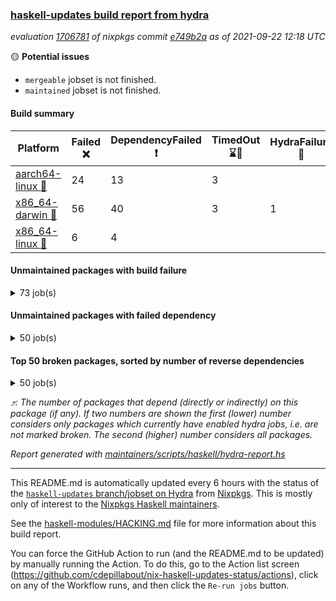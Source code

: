 ### [haskell-updates build report from hydra](https://hydra.nixos.org/jobset/nixpkgs/haskell-updates)
*evaluation [1706781](https://hydra.nixos.org/eval/1706781) of nixpkgs commit [e749b2a](https://github.com/NixOS/nixpkgs/commits/e749b2a8d479da91e5a66090453b139ea7c207e4) as of 2021-09-22 12:18 UTC*

:yellow_circle: **Potential issues**
  * `mergeable` jobset is not finished.
  * `maintained` jobset is not finished.

#### Build summary

 | Platform | Failed :x: | DependencyFailed :heavy_exclamation_mark: | TimedOut :hourglass::no_entry_sign: | HydraFailure :construction: | Unfinished :hourglass_flowing_sand: | Success :heavy_check_mark: | 
 | --- | --- | --- | --- | --- | --- | --- | 
 | [aarch64-linux :iphone:](https://hydra.nixos.org/eval/1706781?filter=.aarch64-linux) | 24 | 13 | 3 |  |  | 6725 | 
 | [x86_64-darwin :apple:](https://hydra.nixos.org/eval/1706781?filter=.x86_64-darwin) | 56 | 40 | 3 | 1 | 10 | 6610 | 
 | [x86_64-linux :penguin:](https://hydra.nixos.org/eval/1706781?filter=.x86_64-linux) | 6 | 4 |  |  | 2 | 6798 | 
#### Unmaintained packages with build failure
<details><summary>73 job(s) </summary>

- [ ] [[:iphone::heavy_check_mark:]](https://hydra.nixos.org/build/153195903) [[:apple::x:]](https://hydra.nixos.org/build/153198808) [[:penguin::heavy_check_mark:]](https://hydra.nixos.org/build/153196160) [haskellPackages.sdp](https://hydra.nixos.org/eval/1706781?filter=haskellPackages.sdp)  :arrow_heading_up: 9 | 9
- [ ] [[:iphone::heavy_check_mark:]](https://hydra.nixos.org/build/153196323) [[:apple::x:]](https://hydra.nixos.org/build/153196079) [[:penguin::heavy_check_mark:]](https://hydra.nixos.org/build/153213442) [haskellPackages.junit-xml](https://hydra.nixos.org/eval/1706781?filter=haskellPackages.junit-xml)  :arrow_heading_up: 7 | 9
- [ ] [[:iphone::heavy_check_mark:]](https://hydra.nixos.org/build/153199217) [[:apple::x:]](https://hydra.nixos.org/build/153196032) [[:penguin::heavy_check_mark:]](https://hydra.nixos.org/build/153196775) [haskellPackages.thyme](https://hydra.nixos.org/eval/1706781?filter=haskellPackages.thyme)  :arrow_heading_up: 6 | 15
- [ ] [[:iphone::heavy_check_mark:]](https://hydra.nixos.org/build/153210058) [[:apple::x:]](https://hydra.nixos.org/build/153209588) [[:penguin::heavy_check_mark:]](https://hydra.nixos.org/build/153212463) [haskellPackages.di-core](https://hydra.nixos.org/eval/1706781?filter=haskellPackages.di-core)  :arrow_heading_up: 5 | 11
- [ ] [[:iphone::x:]](https://hydra.nixos.org/build/153199003) [[:apple::heavy_check_mark:]](https://hydra.nixos.org/build/153212819) [[:penguin::heavy_check_mark:]](https://hydra.nixos.org/build/153195602) [haskellPackages.libBF](https://hydra.nixos.org/eval/1706781?filter=haskellPackages.libBF)  :arrow_heading_up: 4 | 20
- [ ] [[:iphone::heavy_check_mark:]](https://hydra.nixos.org/build/153543851) [[:apple::x:]](https://hydra.nixos.org/build/153543464) [[:penguin::heavy_check_mark:]](https://hydra.nixos.org/build/153543239) [haskellPackages.exinst](https://hydra.nixos.org/eval/1706781?filter=haskellPackages.exinst)  :arrow_heading_up: 4 | 6
- [ ] [[:iphone::x:]](https://hydra.nixos.org/build/153783071) [[:apple::x:]](https://hydra.nixos.org/build/153783070) [[:penguin::x:]](https://hydra.nixos.org/build/153783067) [haskellPackages.box](https://hydra.nixos.org/eval/1706781?filter=haskellPackages.box)  :arrow_heading_up: 3 | 6
- [ ] [[:iphone::x:]](https://hydra.nixos.org/build/153205064) [[:apple::heavy_check_mark:]](https://hydra.nixos.org/build/153204873) [[:penguin::heavy_check_mark:]](https://hydra.nixos.org/build/153214348) [haskellPackages.ptr-poker](https://hydra.nixos.org/eval/1706781?filter=haskellPackages.ptr-poker)  :arrow_heading_up: 3 | 3
- [ ] [[:iphone::x:]](https://hydra.nixos.org/build/153198140) [[:apple::heavy_check_mark:]](https://hydra.nixos.org/build/153197376) [[:penguin::heavy_check_mark:]](https://hydra.nixos.org/build/153198610) [haskellPackages.OrderedBits](https://hydra.nixos.org/eval/1706781?filter=haskellPackages.OrderedBits)  :arrow_heading_up: 1 | 36
- [ ] [[:iphone::heavy_check_mark:]](https://hydra.nixos.org/build/153205675) [[:apple::x:]](https://hydra.nixos.org/build/153199951) [[:penguin::heavy_check_mark:]](https://hydra.nixos.org/build/153195930) [haskellPackages.tz](https://hydra.nixos.org/eval/1706781?filter=haskellPackages.tz)  :arrow_heading_up: 1 | 11
- [ ] [[:iphone::x:]](https://hydra.nixos.org/build/153783119) [[:apple::x:]](https://hydra.nixos.org/build/153783112) [[:penguin::x:]](https://hydra.nixos.org/build/153783108) [haskellPackages.hw-ip](https://hydra.nixos.org/eval/1706781?filter=haskellPackages.hw-ip)  :arrow_heading_up: 1 | 6
- [ ] [[:iphone::x:]](https://hydra.nixos.org/build/153543876) [[:apple::heavy_check_mark:]](https://hydra.nixos.org/build/153543568) [[:penguin::heavy_check_mark:]](https://hydra.nixos.org/build/153543881) [haskellPackages.type-natural](https://hydra.nixos.org/eval/1706781?filter=haskellPackages.type-natural)  :arrow_heading_up: 1 | 4
- [ ] [[:iphone::x:]](https://hydra.nixos.org/build/153215065) [[:apple::heavy_check_mark:]](https://hydra.nixos.org/build/153214221) [[:penguin::heavy_check_mark:]](https://hydra.nixos.org/build/153210453) [haskellPackages.long-double](https://hydra.nixos.org/eval/1706781?filter=haskellPackages.long-double)  :arrow_heading_up: 1 | 2
- [ ] [[:iphone::x:]](https://hydra.nixos.org/build/153202742) [[:apple::x:]](https://hydra.nixos.org/build/153197440) [[:penguin::heavy_check_mark:]](https://hydra.nixos.org/build/153213408) [haskellPackages.easytensor](https://hydra.nixos.org/eval/1706781?filter=haskellPackages.easytensor)  :arrow_heading_up: 1 | 1
- [ ] [[:iphone::heavy_check_mark:]](https://hydra.nixos.org/build/153196136) [[:apple::x:]](https://hydra.nixos.org/build/153208818) [[:penguin::heavy_check_mark:]](https://hydra.nixos.org/build/153206909) [haskellPackages.gi-gdkx11](https://hydra.nixos.org/eval/1706781?filter=haskellPackages.gi-gdkx11)  :arrow_heading_up: 1 | 1
- [ ] [[:iphone::heavy_check_mark:]](https://hydra.nixos.org/build/153205683) [[:apple::x:]](https://hydra.nixos.org/build/153214842) [[:penguin::heavy_check_mark:]](https://hydra.nixos.org/build/153212878) [haskellPackages.keep-alive](https://hydra.nixos.org/eval/1706781?filter=haskellPackages.keep-alive)  :arrow_heading_up: 1 | 1
- [ ] [[:iphone::heavy_check_mark:]](https://hydra.nixos.org/build/153198613) [[:apple::x:]](https://hydra.nixos.org/build/153203244) [[:penguin::heavy_check_mark:]](https://hydra.nixos.org/build/153203332) [haskellPackages.loc](https://hydra.nixos.org/eval/1706781?filter=haskellPackages.loc)  :arrow_heading_up: 1 | 1
- [ ] [[:iphone::x:]](https://hydra.nixos.org/build/153196904) [[:apple::heavy_check_mark:]](https://hydra.nixos.org/build/153195579) [[:penguin::heavy_check_mark:]](https://hydra.nixos.org/build/153213136) [haskellPackages.nlopt-haskell](https://hydra.nixos.org/eval/1706781?filter=haskellPackages.nlopt-haskell)  :arrow_heading_up: 1 | 1
- [ ] [[:iphone::heavy_check_mark:]](https://hydra.nixos.org/build/153268647) [[:apple::x:]](https://hydra.nixos.org/build/153268646) [[:penguin::heavy_check_mark:]](https://hydra.nixos.org/build/153268637) [haskellPackages.opencv](https://hydra.nixos.org/eval/1706781?filter=haskellPackages.opencv)  :arrow_heading_up: 1 | 1
- [ ] [[:iphone::x:]](https://hydra.nixos.org/build/153195705) [[:apple::heavy_check_mark:]](https://hydra.nixos.org/build/153200015) [[:penguin::heavy_check_mark:]](https://hydra.nixos.org/build/153212444) [haskellPackages.unicode-properties](https://hydra.nixos.org/eval/1706781?filter=haskellPackages.unicode-properties)  :arrow_heading_up: 1 | 1
- [ ] [[:iphone::x:]](https://hydra.nixos.org/build/153208186) [[:apple::heavy_check_mark:]](https://hydra.nixos.org/build/153197567) [[:penguin::heavy_check_mark:]](https://hydra.nixos.org/build/153208126) [haskellPackages.accelerate-llvm](https://hydra.nixos.org/eval/1706781?filter=haskellPackages.accelerate-llvm)  :arrow_heading_up: 0 | 8
- [ ] [[:iphone::x:]](https://hydra.nixos.org/build/153214905) [[:apple::heavy_check_mark:]](https://hydra.nixos.org/build/153208370) [[:penguin::heavy_check_mark:]](https://hydra.nixos.org/build/153215528) [haskellPackages.freetype2](https://hydra.nixos.org/eval/1706781?filter=haskellPackages.freetype2)  :arrow_heading_up: 0 | 7
- [ ] [[:iphone::heavy_check_mark:]](https://hydra.nixos.org/build/153209825) [[:apple::x:]](https://hydra.nixos.org/build/153201386) [[:penguin::heavy_check_mark:]](https://hydra.nixos.org/build/153214746) [haskellPackages.pipes-zlib](https://hydra.nixos.org/eval/1706781?filter=haskellPackages.pipes-zlib)  :arrow_heading_up: 0 | 6
- [ ] [[:iphone::heavy_check_mark:]](https://hydra.nixos.org/build/153200212) [[:apple::x:]](https://hydra.nixos.org/build/153197509) [[:penguin::heavy_check_mark:]](https://hydra.nixos.org/build/153204422) [haskellPackages.hmidi](https://hydra.nixos.org/eval/1706781?filter=haskellPackages.hmidi)  :arrow_heading_up: 0 | 4
- [ ] [[:iphone::heavy_check_mark:]](https://hydra.nixos.org/build/153212675) [[:apple::x:]](https://hydra.nixos.org/build/153215396) [[:penguin::heavy_check_mark:]](https://hydra.nixos.org/build/153204085) [haskellPackages.zip](https://hydra.nixos.org/eval/1706781?filter=haskellPackages.zip)  :arrow_heading_up: 0 | 4
- [ ] [[:iphone::heavy_check_mark:]](https://hydra.nixos.org/build/153202911) [[:apple::x:]](https://hydra.nixos.org/build/153202277) [[:penguin::heavy_check_mark:]](https://hydra.nixos.org/build/153206340) [haskellPackages.caster](https://hydra.nixos.org/eval/1706781?filter=haskellPackages.caster)  :arrow_heading_up: 0 | 2
- [ ] [[:iphone::heavy_check_mark:]](https://hydra.nixos.org/build/153215280) [[:apple::x:]](https://hydra.nixos.org/build/153195871) [[:penguin::heavy_check_mark:]](https://hydra.nixos.org/build/153210393) [haskellPackages.posix-socket](https://hydra.nixos.org/eval/1706781?filter=haskellPackages.posix-socket)  :arrow_heading_up: 0 | 2
- [ ] [[:iphone::heavy_check_mark:]](https://hydra.nixos.org/build/153195560) [[:apple::x:]](https://hydra.nixos.org/build/153210733) [[:penguin::heavy_check_mark:]](https://hydra.nixos.org/build/153200774) [haskellPackages.hamid](https://hydra.nixos.org/eval/1706781?filter=haskellPackages.hamid)  :arrow_heading_up: 0 | 1
- [ ] [[:iphone::heavy_check_mark:]](https://hydra.nixos.org/build/153211594) [[:apple::x:]](https://hydra.nixos.org/build/153195499) [[:penguin::heavy_check_mark:]](https://hydra.nixos.org/build/153199718) [haskellPackages.hmatrix-morpheus](https://hydra.nixos.org/eval/1706781?filter=haskellPackages.hmatrix-morpheus)  :arrow_heading_up: 0 | 1
- [ ] [[:iphone::heavy_check_mark:]](https://hydra.nixos.org/build/153207798) [[:apple::x:]](https://hydra.nixos.org/build/153209946) [[:penguin::heavy_check_mark:]](https://hydra.nixos.org/build/153207716) [haskellPackages.huckleberry](https://hydra.nixos.org/eval/1706781?filter=haskellPackages.huckleberry)  :arrow_heading_up: 0 | 1
- [ ] [[:iphone::x:]](https://hydra.nixos.org/build/153783217) [[:apple::x:]](https://hydra.nixos.org/build/153783301) [[:penguin::x:]](https://hydra.nixos.org/build/153783159) [haskellPackages.hw-eliasfano](https://hydra.nixos.org/eval/1706781?filter=haskellPackages.hw-eliasfano)  :arrow_heading_up: 0 | 1
- [ ] [[:iphone::x:]](https://hydra.nixos.org/build/153783149) [[:apple::x:]](https://hydra.nixos.org/build/153783115) [[:penguin::x:]](https://hydra.nixos.org/build/153783234) [haskellPackages.hw-xml](https://hydra.nixos.org/eval/1706781?filter=haskellPackages.hw-xml)  :arrow_heading_up: 0 | 1
- [ ] [[:iphone::x:]](https://hydra.nixos.org/build/153212916) [[:apple::heavy_check_mark:]](https://hydra.nixos.org/build/153211048) [[:penguin::heavy_check_mark:]](https://hydra.nixos.org/build/153209147) [haskellPackages.picosat](https://hydra.nixos.org/eval/1706781?filter=haskellPackages.picosat)  :arrow_heading_up: 0 | 1
- [ ] [[:iphone::heavy_check_mark:]](https://hydra.nixos.org/build/153213031) [[:apple::x:]](https://hydra.nixos.org/build/153209678) [[:penguin::heavy_check_mark:]](https://hydra.nixos.org/build/153196969) [haskellPackages.select](https://hydra.nixos.org/eval/1706781?filter=haskellPackages.select)  :arrow_heading_up: 0 | 1
- [ ] [[:iphone::heavy_check_mark:]](https://hydra.nixos.org/build/153196138) [[:apple::x:]](https://hydra.nixos.org/build/153214052) [[:penguin::heavy_check_mark:]](https://hydra.nixos.org/build/153206146) [haskellPackages.sysinfo](https://hydra.nixos.org/eval/1706781?filter=haskellPackages.sysinfo)  :arrow_heading_up: 0 | 1
- [ ] [[:iphone::heavy_check_mark:]](https://hydra.nixos.org/build/153203885) [[:apple::x:]](https://hydra.nixos.org/build/153199123) [[:penguin::heavy_check_mark:]](https://hydra.nixos.org/build/153213161) [haskellPackages.FractalArt](https://hydra.nixos.org/eval/1706781?filter=haskellPackages.FractalArt) 
- [ ] [[:iphone::x:]](https://hydra.nixos.org/build/153203226) [[:apple::heavy_check_mark:]](https://hydra.nixos.org/build/153204100) [[:penguin::heavy_check_mark:]](https://hydra.nixos.org/build/153214572) [haskellPackages.HsASA](https://hydra.nixos.org/eval/1706781?filter=haskellPackages.HsASA) 
- [ ] [[:iphone::heavy_check_mark:]](https://hydra.nixos.org/build/153203828) [[:apple::x:]](https://hydra.nixos.org/build/153212692) [[:penguin::heavy_check_mark:]](https://hydra.nixos.org/build/153211805) [haskellPackages.chiphunk](https://hydra.nixos.org/eval/1706781?filter=haskellPackages.chiphunk) 
- [ ] [[:iphone::heavy_check_mark:]](https://hydra.nixos.org/build/153206268) [[:apple::x:]](https://hydra.nixos.org/build/153213211) [[:penguin::heavy_check_mark:]](https://hydra.nixos.org/build/153199446) [haskellPackages.discount](https://hydra.nixos.org/eval/1706781?filter=haskellPackages.discount) 
- [ ] [[:iphone::heavy_check_mark:]](https://hydra.nixos.org/build/153208807) [[:apple::x:]](https://hydra.nixos.org/build/153199181) [[:penguin::heavy_check_mark:]](https://hydra.nixos.org/build/153205582) [haskellPackages.diskhash](https://hydra.nixos.org/eval/1706781?filter=haskellPackages.diskhash) 
- [ ] [[:iphone::heavy_check_mark:]](https://hydra.nixos.org/build/153211077) [[:apple::x:]](https://hydra.nixos.org/build/153195808) [[:penguin::heavy_check_mark:]](https://hydra.nixos.org/build/153209178) [haskellPackages.epub-tools](https://hydra.nixos.org/eval/1706781?filter=haskellPackages.epub-tools) 
- [ ] [[:iphone::heavy_check_mark:]](https://hydra.nixos.org/build/153207751) [[:apple::x:]](https://hydra.nixos.org/build/153212964) [[:penguin::heavy_check_mark:]](https://hydra.nixos.org/build/153202822) [haskellPackages.float128](https://hydra.nixos.org/eval/1706781?filter=haskellPackages.float128) 
- [ ] [[:iphone::x:]](https://hydra.nixos.org/build/153201707) [[:penguin::heavy_check_mark:]](https://hydra.nixos.org/build/153209543) [haskellPackages.gnome-keyring](https://hydra.nixos.org/eval/1706781?filter=haskellPackages.gnome-keyring) 
- [ ] [[:iphone::heavy_check_mark:]](https://hydra.nixos.org/build/153197621) [[:apple::x:]](https://hydra.nixos.org/build/153203392) [[:penguin::heavy_check_mark:]](https://hydra.nixos.org/build/153210206) [haskellPackages.gtk-traymanager](https://hydra.nixos.org/eval/1706781?filter=haskellPackages.gtk-traymanager) 
- [ ] [[:iphone::heavy_check_mark:]](https://hydra.nixos.org/build/153211509) [[:apple::x:]](https://hydra.nixos.org/build/153200001) [[:penguin::heavy_check_mark:]](https://hydra.nixos.org/build/153208558) [haskellPackages.hid](https://hydra.nixos.org/eval/1706781?filter=haskellPackages.hid) 
- [ ] [[:iphone::heavy_check_mark:]](https://hydra.nixos.org/build/153213087) [[:apple::x:]](https://hydra.nixos.org/build/153198207) [[:penguin::heavy_check_mark:]](https://hydra.nixos.org/build/153200086) [haskellPackages.highlight](https://hydra.nixos.org/eval/1706781?filter=haskellPackages.highlight) 
- [ ] [[:iphone::x:]](https://hydra.nixos.org/build/153783181) [[:apple::x:]](https://hydra.nixos.org/build/153783155) [[:penguin::x:]](https://hydra.nixos.org/build/153783321) [haskellPackages.hls-rename-plugin](https://hydra.nixos.org/eval/1706781?filter=haskellPackages.hls-rename-plugin) 
- [ ] [[:iphone::x:]](https://hydra.nixos.org/build/153211698) [[:apple::heavy_check_mark:]](https://hydra.nixos.org/build/153215405) [[:penguin::heavy_check_mark:]](https://hydra.nixos.org/build/153202862) [haskellPackages.hq](https://hydra.nixos.org/eval/1706781?filter=haskellPackages.hq) 
- [ ] [[:iphone::heavy_check_mark:]](https://hydra.nixos.org/build/153544155) [[:apple::x:]](https://hydra.nixos.org/build/153543902) [[:penguin::heavy_check_mark:]](https://hydra.nixos.org/build/153543666) [haskellPackages.hs](https://hydra.nixos.org/eval/1706781?filter=haskellPackages.hs) 
- [ ] [[:iphone::heavy_check_mark:]](https://hydra.nixos.org/build/153195133) [[:apple::x:]](https://hydra.nixos.org/build/153209577) [[:penguin::heavy_check_mark:]](https://hydra.nixos.org/build/153196313) [haskellPackages.hsshellscript](https://hydra.nixos.org/eval/1706781?filter=haskellPackages.hsshellscript) 
- [ ] [[:iphone::heavy_check_mark:]](https://hydra.nixos.org/build/153197053) [[:apple::x:]](https://hydra.nixos.org/build/153210194) [[:penguin::heavy_check_mark:]](https://hydra.nixos.org/build/153212642) [haskellPackages.hssourceinfo](https://hydra.nixos.org/eval/1706781?filter=haskellPackages.hssourceinfo) 
- [ ] [[:iphone::heavy_check_mark:]](https://hydra.nixos.org/build/153210467) [[:apple::x:]](https://hydra.nixos.org/build/153208607) [[:penguin::heavy_check_mark:]](https://hydra.nixos.org/build/153196174) [haskellPackages.ipcvar](https://hydra.nixos.org/eval/1706781?filter=haskellPackages.ipcvar) 
- [ ] [[:iphone::heavy_check_mark:]](https://hydra.nixos.org/build/153200917) [[:apple::x:]](https://hydra.nixos.org/build/153204822) [[:penguin::heavy_check_mark:]](https://hydra.nixos.org/build/153209166) [haskellPackages.mediawiki2latex](https://hydra.nixos.org/eval/1706781?filter=haskellPackages.mediawiki2latex) 
- [ ] [[:iphone::heavy_check_mark:]](https://hydra.nixos.org/build/153205991) [[:apple::x:]](https://hydra.nixos.org/build/153203814) [[:penguin::heavy_check_mark:]](https://hydra.nixos.org/build/153197521) [haskellPackages.mercury-api](https://hydra.nixos.org/eval/1706781?filter=haskellPackages.mercury-api) 
- [ ] [[:iphone::heavy_check_mark:]](https://hydra.nixos.org/build/153198065) [[:apple::x:]](https://hydra.nixos.org/build/153212079) [[:penguin::heavy_check_mark:]](https://hydra.nixos.org/build/153197883) [haskellPackages.nano-cryptr](https://hydra.nixos.org/eval/1706781?filter=haskellPackages.nano-cryptr) 
- [ ] [[:iphone::heavy_check_mark:]](https://hydra.nixos.org/build/153213477) [[:apple::x:]](https://hydra.nixos.org/build/153202821) [[:penguin::heavy_check_mark:]](https://hydra.nixos.org/build/153206881) [haskellPackages.persistent-pagination](https://hydra.nixos.org/eval/1706781?filter=haskellPackages.persistent-pagination) 
- [ ] [[:iphone::heavy_check_mark:]](https://hydra.nixos.org/build/153197341) [[:apple::x:]](https://hydra.nixos.org/build/153207984) [[:penguin::heavy_check_mark:]](https://hydra.nixos.org/build/153197245) [haskellPackages.ping-wrapper](https://hydra.nixos.org/eval/1706781?filter=haskellPackages.ping-wrapper) 
- [ ] [[:iphone::x:]](https://hydra.nixos.org/build/153210332) [[:apple::heavy_check_mark:]](https://hydra.nixos.org/build/153201053) [[:penguin::heavy_check_mark:]](https://hydra.nixos.org/build/153202717) [haskellPackages.poker](https://hydra.nixos.org/eval/1706781?filter=haskellPackages.poker) 
- [ ] [[:iphone::heavy_check_mark:]](https://hydra.nixos.org/build/153200486) [[:apple::x:]](https://hydra.nixos.org/build/153213171) [[:penguin::heavy_check_mark:]](https://hydra.nixos.org/build/153212199) [haskellPackages.posix-timer](https://hydra.nixos.org/eval/1706781?filter=haskellPackages.posix-timer) 
- [ ] [[:iphone::x:]](https://hydra.nixos.org/build/153198453) [[:apple::heavy_check_mark:]](https://hydra.nixos.org/build/153214989) [[:penguin::heavy_check_mark:]](https://hydra.nixos.org/build/153212040) [haskellPackages.powerqueue-distributed](https://hydra.nixos.org/eval/1706781?filter=haskellPackages.powerqueue-distributed) 
- [ ] [[:iphone::heavy_check_mark:]](https://hydra.nixos.org/build/153201344) [[:apple::x:]](https://hydra.nixos.org/build/153205133) [[:penguin::heavy_check_mark:]](https://hydra.nixos.org/build/153204625) [haskellPackages.pthread](https://hydra.nixos.org/eval/1706781?filter=haskellPackages.pthread) 
- [ ] [[:iphone::heavy_check_mark:]](https://hydra.nixos.org/build/153544107) [[:apple::x:]](https://hydra.nixos.org/build/153544096) [[:penguin::heavy_check_mark:]](https://hydra.nixos.org/build/153543946) [haskellPackages.sandwich-webdriver](https://hydra.nixos.org/eval/1706781?filter=haskellPackages.sandwich-webdriver) 
- [ ] [[:iphone::heavy_check_mark:]](https://hydra.nixos.org/build/153197594) [[:apple::x:]](https://hydra.nixos.org/build/153206622) [[:penguin::heavy_check_mark:]](https://hydra.nixos.org/build/153199962) [haskellPackages.shared-memory](https://hydra.nixos.org/eval/1706781?filter=haskellPackages.shared-memory) 
- [ ] [[:iphone::heavy_check_mark:]](https://hydra.nixos.org/build/153205604) [[:apple::x:]](https://hydra.nixos.org/build/153199767) [[:penguin::heavy_check_mark:]](https://hydra.nixos.org/build/153211285) [haskellPackages.shortbytestring](https://hydra.nixos.org/eval/1706781?filter=haskellPackages.shortbytestring) 
- [ ] [[:iphone::heavy_check_mark:]](https://hydra.nixos.org/build/153196587) [[:apple::x:]](https://hydra.nixos.org/build/153214128) [[:penguin::heavy_check_mark:]](https://hydra.nixos.org/build/153198101) [haskellPackages.tailfile-hinotify](https://hydra.nixos.org/eval/1706781?filter=haskellPackages.tailfile-hinotify) 
- [ ] [[:iphone::x:]](https://hydra.nixos.org/build/153783216) [[:apple::x:]](https://hydra.nixos.org/build/153783180) [[:penguin::x:]](https://hydra.nixos.org/build/153783283) [haskellPackages.trust-chain](https://hydra.nixos.org/eval/1706781?filter=haskellPackages.trust-chain) 
- [ ] [[:iphone::x:]](https://hydra.nixos.org/build/153204246) [[:apple::heavy_check_mark:]](https://hydra.nixos.org/build/153214430) [[:penguin::heavy_check_mark:]](https://hydra.nixos.org/build/153208117) [haskellPackages.wiringPi](https://hydra.nixos.org/eval/1706781?filter=haskellPackages.wiringPi) 
- [ ] [[:iphone::heavy_check_mark:]](https://hydra.nixos.org/build/153198398) [[:apple::x:]](https://hydra.nixos.org/build/153205316) [[:penguin::heavy_check_mark:]](https://hydra.nixos.org/build/153213075) [tests.haskell.writers](https://hydra.nixos.org/eval/1706781?filter=tests.haskell.writers) 
- [ ] [[:iphone::x:]](https://hydra.nixos.org/build/153212230) [[:apple::heavy_check_mark:]](https://hydra.nixos.org/build/153209000) [[:penguin::heavy_check_mark:]](https://hydra.nixos.org/build/153203324) [haskellPackages.x86-64bit](https://hydra.nixos.org/eval/1706781?filter=haskellPackages.x86-64bit) 
- [ ] [[:iphone::heavy_check_mark:]](https://hydra.nixos.org/build/153196983) [[:apple::x:]](https://hydra.nixos.org/build/153204441) [[:penguin::heavy_check_mark:]](https://hydra.nixos.org/build/153197010) [haskellPackages.xmonad-utils](https://hydra.nixos.org/eval/1706781?filter=haskellPackages.xmonad-utils) 
- [ ] [[:iphone::heavy_check_mark:]](https://hydra.nixos.org/build/153195816) [[:apple::x:]](https://hydra.nixos.org/build/153200616) [[:penguin::heavy_check_mark:]](https://hydra.nixos.org/build/153213103) [haskellPackages.yoga](https://hydra.nixos.org/eval/1706781?filter=haskellPackages.yoga) 
- [ ] [[:iphone::heavy_check_mark:]](https://hydra.nixos.org/build/153205492) [[:apple::x:]](https://hydra.nixos.org/build/153212545) [[:penguin::heavy_check_mark:]](https://hydra.nixos.org/build/153213439) [haskellPackages.zot](https://hydra.nixos.org/eval/1706781?filter=haskellPackages.zot) 
- [ ] [[:iphone::heavy_check_mark:]](https://hydra.nixos.org/build/153208242) [[:apple::x:]](https://hydra.nixos.org/build/153202547) [[:penguin::heavy_check_mark:]](https://hydra.nixos.org/build/153196862) [haskellPackages.zxcvbn-c](https://hydra.nixos.org/eval/1706781?filter=haskellPackages.zxcvbn-c) 
</details>

#### Unmaintained packages with failed dependency
<details><summary>50 job(s) </summary>

- [ ] [[:iphone::heavy_check_mark:]](https://hydra.nixos.org/build/153196165) [[:apple::heavy_exclamation_mark:]](https://hydra.nixos.org/build/153205654) [[:penguin::heavy_check_mark:]](https://hydra.nixos.org/build/153195343) [haskellPackages.pretty-diff](https://hydra.nixos.org/eval/1706781?filter=haskellPackages.pretty-diff)  :arrow_heading_up: 6 | 12
- [ ] [[:iphone::heavy_check_mark:]](https://hydra.nixos.org/build/153209732) [[:apple::heavy_exclamation_mark:]](https://hydra.nixos.org/build/153198395) [[:penguin::heavy_check_mark:]](https://hydra.nixos.org/build/153205049) [haskellPackages.nri-prelude](https://hydra.nixos.org/eval/1706781?filter=haskellPackages.nri-prelude)  :arrow_heading_up: 5 | 7
- [ ] [[:iphone::heavy_check_mark:]](https://hydra.nixos.org/build/153199344) [[:apple::heavy_exclamation_mark:]](https://hydra.nixos.org/build/153212517) [[:penguin::heavy_check_mark:]](https://hydra.nixos.org/build/153212447) [haskellPackages.nri-env-parser](https://hydra.nixos.org/eval/1706781?filter=haskellPackages.nri-env-parser)  :arrow_heading_up: 4 | 6
- [ ] [[:iphone::heavy_check_mark:]](https://hydra.nixos.org/build/153200852) [[:apple::heavy_exclamation_mark:]](https://hydra.nixos.org/build/153205056) [[:penguin::heavy_check_mark:]](https://hydra.nixos.org/build/153211337) [haskellPackages.di-handle](https://hydra.nixos.org/eval/1706781?filter=haskellPackages.di-handle)  :arrow_heading_up: 3 | 9
- [ ] [[:iphone::heavy_check_mark:]](https://hydra.nixos.org/build/153199443) [[:apple::heavy_exclamation_mark:]](https://hydra.nixos.org/build/153206164) [[:penguin::heavy_check_mark:]](https://hydra.nixos.org/build/153208732) [haskellPackages.di-monad](https://hydra.nixos.org/eval/1706781?filter=haskellPackages.di-monad)  :arrow_heading_up: 3 | 9
- [ ] [[:iphone::heavy_check_mark:]](https://hydra.nixos.org/build/153197488) [[:apple::heavy_exclamation_mark:]](https://hydra.nixos.org/build/153195567) [[:penguin::heavy_check_mark:]](https://hydra.nixos.org/build/153197226) [haskellPackages.nri-observability](https://hydra.nixos.org/eval/1706781?filter=haskellPackages.nri-observability)  :arrow_heading_up: 3 | 5
- [ ] [[:iphone::heavy_check_mark:]](https://hydra.nixos.org/build/153207425) [[:apple::heavy_exclamation_mark:]](https://hydra.nixos.org/build/153196009) [[:penguin::heavy_check_mark:]](https://hydra.nixos.org/build/153206418) [haskellPackages.di-df1](https://hydra.nixos.org/eval/1706781?filter=haskellPackages.di-df1)  :arrow_heading_up: 2 | 8
- [ ] [[:iphone::heavy_exclamation_mark:]](https://hydra.nixos.org/build/153196153) [[:apple::heavy_check_mark:]](https://hydra.nixos.org/build/153198229) [[:penguin::heavy_check_mark:]](https://hydra.nixos.org/build/153199657) [haskellPackages.jsonifier](https://hydra.nixos.org/eval/1706781?filter=haskellPackages.jsonifier)  :arrow_heading_up: 2 | 2
- [ ] [[:iphone::heavy_check_mark:]](https://hydra.nixos.org/build/153212391) [[:apple::heavy_exclamation_mark:]](https://hydra.nixos.org/build/153198252) [[:penguin::heavy_check_mark:]](https://hydra.nixos.org/build/153211234) [haskellPackages.sdp-io](https://hydra.nixos.org/eval/1706781?filter=haskellPackages.sdp-io)  :arrow_heading_up: 2 | 2
- [ ] [[:iphone::heavy_exclamation_mark:]](https://hydra.nixos.org/build/153783068) [[:apple::heavy_exclamation_mark:]](https://hydra.nixos.org/build/153783078) [[:penguin::heavy_exclamation_mark:]](https://hydra.nixos.org/build/153783065) [haskellPackages.box-socket](https://hydra.nixos.org/eval/1706781?filter=haskellPackages.box-socket)  :arrow_heading_up: 1 | 2
- [ ] [[:iphone::heavy_check_mark:]](https://hydra.nixos.org/build/153207118) [[:apple::heavy_exclamation_mark:]](https://hydra.nixos.org/build/153207512) [[:penguin::heavy_check_mark:]](https://hydra.nixos.org/build/153207862) [haskellPackages.nri-redis](https://hydra.nixos.org/eval/1706781?filter=haskellPackages.nri-redis)  :arrow_heading_up: 1 | 1
- [ ] [[:iphone::heavy_exclamation_mark:]](https://hydra.nixos.org/build/153214878) [[:apple::heavy_check_mark:]](https://hydra.nixos.org/build/153203205) [[:penguin::heavy_check_mark:]](https://hydra.nixos.org/build/153196331) [haskellPackages.opentelemetry-extra](https://hydra.nixos.org/eval/1706781?filter=haskellPackages.opentelemetry-extra)  :arrow_heading_up: 1 | 1
- [ ] [[:iphone::heavy_check_mark:]](https://hydra.nixos.org/build/153197140) [[:apple::heavy_exclamation_mark:]](https://hydra.nixos.org/build/153214332) [[:penguin::heavy_check_mark:]](https://hydra.nixos.org/build/153211376) [haskellPackages.orgmode-parse](https://hydra.nixos.org/eval/1706781?filter=haskellPackages.orgmode-parse)  :arrow_heading_up: 1 | 1
- [ ] [[:iphone::heavy_check_mark:]](https://hydra.nixos.org/build/153205542) [[:apple::heavy_exclamation_mark:]](https://hydra.nixos.org/build/153195596) [[:penguin::heavy_check_mark:]](https://hydra.nixos.org/build/153197555) [haskellPackages.sdp-hashable](https://hydra.nixos.org/eval/1706781?filter=haskellPackages.sdp-hashable)  :arrow_heading_up: 1 | 1
- [ ] [[:iphone::heavy_exclamation_mark:]](https://hydra.nixos.org/build/153209815) [[:apple::heavy_check_mark:]](https://hydra.nixos.org/build/153202864) [[:penguin::heavy_check_mark:]](https://hydra.nixos.org/build/153201950) [haskellPackages.PrimitiveArray](https://hydra.nixos.org/eval/1706781?filter=haskellPackages.PrimitiveArray)  :arrow_heading_up: 0 | 35
- [ ] [[:iphone::heavy_exclamation_mark:]](https://hydra.nixos.org/build/153783074) [[:apple::heavy_exclamation_mark:]](https://hydra.nixos.org/build/153783063) [[:penguin::heavy_exclamation_mark:]](https://hydra.nixos.org/build/153783069) [haskellPackages.box-csv](https://hydra.nixos.org/eval/1706781?filter=haskellPackages.box-csv)  :arrow_heading_up: 0 | 2
- [ ] [[:iphone::heavy_check_mark:]](https://hydra.nixos.org/build/153199401) [[:apple::heavy_exclamation_mark:]](https://hydra.nixos.org/build/153196865) [[:penguin::heavy_check_mark:]](https://hydra.nixos.org/build/153195719) [haskellPackages.di](https://hydra.nixos.org/eval/1706781?filter=haskellPackages.di)  :arrow_heading_up: 0 | 2
- [ ] [[:iphone::heavy_exclamation_mark:]](https://hydra.nixos.org/build/153543600) [[:apple::heavy_check_mark:]](https://hydra.nixos.org/build/153543409) [[:penguin::heavy_check_mark:]](https://hydra.nixos.org/build/153543781) [haskellPackages.sized](https://hydra.nixos.org/eval/1706781?filter=haskellPackages.sized)  :arrow_heading_up: 0 | 2
- [ ] [[:iphone::heavy_check_mark:]](https://hydra.nixos.org/build/153200531) [[:apple::heavy_exclamation_mark:]](https://hydra.nixos.org/build/153195161) [[:penguin::heavy_check_mark:]](https://hydra.nixos.org/build/153199441) [haskellPackages.keenser](https://hydra.nixos.org/eval/1706781?filter=haskellPackages.keenser)  :arrow_heading_up: 0 | 1
- [ ] [[:iphone::heavy_check_mark:]](https://hydra.nixos.org/build/153204732) [[:apple::heavy_exclamation_mark:]](https://hydra.nixos.org/build/153208698) [[:penguin::heavy_check_mark:]](https://hydra.nixos.org/build/153205023) [haskellPackages.moto](https://hydra.nixos.org/eval/1706781?filter=haskellPackages.moto)  :arrow_heading_up: 0 | 1
- [ ] [[:iphone::heavy_exclamation_mark:]](https://hydra.nixos.org/build/153783066) [[:apple::heavy_exclamation_mark:]](https://hydra.nixos.org/build/153783061) [[:penguin::heavy_exclamation_mark:]](https://hydra.nixos.org/build/153783081) [haskellPackages.web-rep](https://hydra.nixos.org/eval/1706781?filter=haskellPackages.web-rep)  :arrow_heading_up: 0 | 1
- [ ] [[:iphone::heavy_check_mark:]](https://hydra.nixos.org/build/153210171) [[:apple::heavy_exclamation_mark:]](https://hydra.nixos.org/build/153195915) [[:penguin::heavy_check_mark:]](https://hydra.nixos.org/build/153195237) [haskellPackages.antiope-es](https://hydra.nixos.org/eval/1706781?filter=haskellPackages.antiope-es) 
- [ ] [[:iphone::heavy_exclamation_mark:]](https://hydra.nixos.org/build/153204622) [[:apple::heavy_exclamation_mark:]](https://hydra.nixos.org/build/153195568) [[:penguin::heavy_check_mark:]](https://hydra.nixos.org/build/153213035) [haskellPackages.easytensor-vulkan](https://hydra.nixos.org/eval/1706781?filter=haskellPackages.easytensor-vulkan) 
- [ ] [[:iphone::heavy_check_mark:]](https://hydra.nixos.org/build/153543266) [[:apple::heavy_exclamation_mark:]](https://hydra.nixos.org/build/153543511) [[:penguin::heavy_check_mark:]](https://hydra.nixos.org/build/153544115) [haskellPackages.exinst-aeson](https://hydra.nixos.org/eval/1706781?filter=haskellPackages.exinst-aeson) 
- [ ] [[:iphone::heavy_check_mark:]](https://hydra.nixos.org/build/153544148) [[:apple::heavy_exclamation_mark:]](https://hydra.nixos.org/build/153543468) [[:penguin::heavy_check_mark:]](https://hydra.nixos.org/build/153544062) [haskellPackages.exinst-bytes](https://hydra.nixos.org/eval/1706781?filter=haskellPackages.exinst-bytes) 
- [ ] [[:iphone::heavy_check_mark:]](https://hydra.nixos.org/build/153543942) [[:apple::heavy_exclamation_mark:]](https://hydra.nixos.org/build/153543671) [[:penguin::heavy_check_mark:]](https://hydra.nixos.org/build/153543310) [haskellPackages.exinst-cereal](https://hydra.nixos.org/eval/1706781?filter=haskellPackages.exinst-cereal) 
- [ ] [[:iphone::heavy_check_mark:]](https://hydra.nixos.org/build/153544037) [[:apple::heavy_exclamation_mark:]](https://hydra.nixos.org/build/153543433) [[:penguin::heavy_check_mark:]](https://hydra.nixos.org/build/153543290) [haskellPackages.exinst-serialise](https://hydra.nixos.org/eval/1706781?filter=haskellPackages.exinst-serialise) 
- [ ] [[:iphone::heavy_check_mark:]](https://hydra.nixos.org/build/153211321) [[:apple::heavy_exclamation_mark:]](https://hydra.nixos.org/build/153215239) [[:penguin::heavy_check_mark:]](https://hydra.nixos.org/build/153203796) [haskellPackages.fastparser](https://hydra.nixos.org/eval/1706781?filter=haskellPackages.fastparser) 
- [ ] [[:iphone::heavy_exclamation_mark:]](https://hydra.nixos.org/build/153208303) [[:apple::heavy_check_mark:]](https://hydra.nixos.org/build/153200323) [[:penguin::heavy_check_mark:]](https://hydra.nixos.org/build/153208125) [haskellPackages.hmatrix-nlopt](https://hydra.nixos.org/eval/1706781?filter=haskellPackages.hmatrix-nlopt) 
- [ ] [[:iphone::heavy_check_mark:]](https://hydra.nixos.org/build/153198561) [[:apple::heavy_exclamation_mark:]](https://hydra.nixos.org/build/153200923) [[:penguin::heavy_check_mark:]](https://hydra.nixos.org/build/153212516) [haskellPackages.nri-http](https://hydra.nixos.org/eval/1706781?filter=haskellPackages.nri-http) 
- [ ] [[:iphone::heavy_check_mark:]](https://hydra.nixos.org/build/153205715) [[:apple::heavy_exclamation_mark:]](https://hydra.nixos.org/build/153214003) [[:penguin::heavy_check_mark:]](https://hydra.nixos.org/build/153198567) [haskellPackages.nri-test-encoding](https://hydra.nixos.org/eval/1706781?filter=haskellPackages.nri-test-encoding) 
- [ ] [[:iphone::heavy_check_mark:]](https://hydra.nixos.org/build/153268655) [[:apple::heavy_exclamation_mark:]](https://hydra.nixos.org/build/153268649) [[:penguin::heavy_check_mark:]](https://hydra.nixos.org/build/153268648) [haskellPackages.opencv-extra](https://hydra.nixos.org/eval/1706781?filter=haskellPackages.opencv-extra) 
- [ ] [[:iphone::heavy_exclamation_mark:]](https://hydra.nixos.org/build/153208847) [[:apple::heavy_check_mark:]](https://hydra.nixos.org/build/153200474) [[:penguin::heavy_check_mark:]](https://hydra.nixos.org/build/153203653) [haskellPackages.opentelemetry-lightstep](https://hydra.nixos.org/eval/1706781?filter=haskellPackages.opentelemetry-lightstep) 
- [ ] [[:iphone::heavy_check_mark:]](https://hydra.nixos.org/build/153543564) [[:apple::heavy_exclamation_mark:]](https://hydra.nixos.org/build/153543677) [[:penguin::heavy_check_mark:]](https://hydra.nixos.org/build/153543431) [haskellPackages.orgstat](https://hydra.nixos.org/eval/1706781?filter=haskellPackages.orgstat) 
- [ ] [[:iphone::heavy_check_mark:]](https://hydra.nixos.org/build/153201177) [[:apple::heavy_exclamation_mark:]](https://hydra.nixos.org/build/153200041) [[:penguin::heavy_check_mark:]](https://hydra.nixos.org/build/153210313) [haskellPackages.postgresql-replicant](https://hydra.nixos.org/eval/1706781?filter=haskellPackages.postgresql-replicant) 
- [ ] [[:iphone::heavy_exclamation_mark:]](https://hydra.nixos.org/build/153197069) [[:apple::heavy_check_mark:]](https://hydra.nixos.org/build/153212487) [[:penguin::heavy_check_mark:]](https://hydra.nixos.org/build/153214562) [haskellPackages.rounded](https://hydra.nixos.org/eval/1706781?filter=haskellPackages.rounded) 
- [ ] [[:iphone::heavy_exclamation_mark:]](https://hydra.nixos.org/build/153783170) [[:apple::heavy_exclamation_mark:]](https://hydra.nixos.org/build/153783148) [[:penguin::heavy_exclamation_mark:]](https://hydra.nixos.org/build/153783124) [haskellPackages.scan-metadata](https://hydra.nixos.org/eval/1706781?filter=haskellPackages.scan-metadata) 
- [ ] [[:iphone::heavy_check_mark:]](https://hydra.nixos.org/build/153195835) [[:apple::heavy_exclamation_mark:]](https://hydra.nixos.org/build/153199935) [[:penguin::heavy_check_mark:]](https://hydra.nixos.org/build/153209790) [haskellPackages.sdp-binary](https://hydra.nixos.org/eval/1706781?filter=haskellPackages.sdp-binary) 
- [ ] [[:iphone::heavy_check_mark:]](https://hydra.nixos.org/build/153200927) [[:apple::heavy_exclamation_mark:]](https://hydra.nixos.org/build/153211614) [[:penguin::heavy_check_mark:]](https://hydra.nixos.org/build/153196034) [haskellPackages.sdp-deepseq](https://hydra.nixos.org/eval/1706781?filter=haskellPackages.sdp-deepseq) 
- [ ] [[:iphone::heavy_check_mark:]](https://hydra.nixos.org/build/153210330) [[:apple::heavy_exclamation_mark:]](https://hydra.nixos.org/build/153201334) [[:penguin::heavy_check_mark:]](https://hydra.nixos.org/build/153197774) [haskellPackages.sdp-quickcheck](https://hydra.nixos.org/eval/1706781?filter=haskellPackages.sdp-quickcheck) 
- [ ] [[:iphone::heavy_check_mark:]](https://hydra.nixos.org/build/153204174) [[:apple::heavy_exclamation_mark:]](https://hydra.nixos.org/build/153195960) [[:penguin::heavy_check_mark:]](https://hydra.nixos.org/build/153198379) [haskellPackages.sdp4bytestring](https://hydra.nixos.org/eval/1706781?filter=haskellPackages.sdp4bytestring) 
- [ ] [[:iphone::heavy_check_mark:]](https://hydra.nixos.org/build/153214667) [[:apple::heavy_exclamation_mark:]](https://hydra.nixos.org/build/153201064) [[:penguin::heavy_check_mark:]](https://hydra.nixos.org/build/153202394) [haskellPackages.sdp4text](https://hydra.nixos.org/eval/1706781?filter=haskellPackages.sdp4text) 
- [ ] [[:iphone::heavy_check_mark:]](https://hydra.nixos.org/build/153206413) [[:apple::heavy_exclamation_mark:]](https://hydra.nixos.org/build/153208692) [[:penguin::heavy_check_mark:]](https://hydra.nixos.org/build/153206161) [haskellPackages.sdp4unordered](https://hydra.nixos.org/eval/1706781?filter=haskellPackages.sdp4unordered) 
- [ ] [[:iphone::heavy_check_mark:]](https://hydra.nixos.org/build/153212422) [[:apple::heavy_exclamation_mark:]](https://hydra.nixos.org/build/153215326) [[:penguin::heavy_check_mark:]](https://hydra.nixos.org/build/153200392) [haskellPackages.sdp4vector](https://hydra.nixos.org/eval/1706781?filter=haskellPackages.sdp4vector) 
- [ ] [taskell](https://hydra.nixos.org/eval/1706781?filter=taskell) 
  - [[:iphone::heavy_check_mark:]](https://hydra.nixos.org/build/153201678) [[:apple::heavy_exclamation_mark:]](https://hydra.nixos.org/build/153215506) [[:penguin::heavy_check_mark:]](https://hydra.nixos.org/build/153198986) [toplevel](https://hydra.nixos.org/eval/1706781?filter=taskell)
  - [[:iphone::heavy_check_mark:]](https://hydra.nixos.org/build/153205728) [[:apple::heavy_exclamation_mark:]](https://hydra.nixos.org/build/153207446) [[:penguin::heavy_check_mark:]](https://hydra.nixos.org/build/153195367) [haskellPackages](https://hydra.nixos.org/eval/1706781?filter=haskellPackages.taskell)
- [ ] [[:iphone::heavy_check_mark:]](https://hydra.nixos.org/build/153208180) [[:apple::heavy_exclamation_mark:]](https://hydra.nixos.org/build/153208339) [[:penguin::heavy_check_mark:]](https://hydra.nixos.org/build/153199584) [haskellPackages.tasty-test-reporter](https://hydra.nixos.org/eval/1706781?filter=haskellPackages.tasty-test-reporter) 
- [ ] [[:iphone::heavy_exclamation_mark:]](https://hydra.nixos.org/build/153198370) [[:apple::heavy_check_mark:]](https://hydra.nixos.org/build/153206439) [[:penguin::heavy_check_mark:]](https://hydra.nixos.org/build/153201292) [haskellPackages.unicode-names](https://hydra.nixos.org/eval/1706781?filter=haskellPackages.unicode-names) 
- [ ] [[:iphone::heavy_check_mark:]](https://hydra.nixos.org/build/153210279) [[:apple::heavy_exclamation_mark:]](https://hydra.nixos.org/build/153203191) [[:penguin::heavy_check_mark:]](https://hydra.nixos.org/build/153199795) [haskellPackages.xbattbar](https://hydra.nixos.org/eval/1706781?filter=haskellPackages.xbattbar) 
</details>

#### Top 50 broken packages, sorted by number of reverse dependencies
<details><summary>50 job(s) </summary>

[gogol-core](https://packdeps.haskellers.com/reverse/gogol-core) :arrow_heading_up: 182  
[haskell98](https://packdeps.haskellers.com/reverse/haskell98) :arrow_heading_up: 153  
[dependent-map](https://packdeps.haskellers.com/reverse/dependent-map) :arrow_heading_up: 108  
[cryptohash-sha256](https://packdeps.haskellers.com/reverse/cryptohash-sha256) :arrow_heading_up: 57  
[enumerator](https://packdeps.haskellers.com/reverse/enumerator) :arrow_heading_up: 56  
[polysemy](https://packdeps.haskellers.com/reverse/polysemy) :arrow_heading_up: 51  
[derive](https://packdeps.haskellers.com/reverse/derive) :arrow_heading_up: 48  
[contiguous](https://packdeps.haskellers.com/reverse/contiguous) :arrow_heading_up: 45  
[MonadCatchIO-transformers](https://packdeps.haskellers.com/reverse/MonadCatchIO-transformers) :arrow_heading_up: 41  
[parseargs](https://packdeps.haskellers.com/reverse/parseargs) :arrow_heading_up: 41  
[bytesmith](https://packdeps.haskellers.com/reverse/bytesmith) :arrow_heading_up: 35  
[data-lens](https://packdeps.haskellers.com/reverse/data-lens) :arrow_heading_up: 34  
[distributed-process](https://packdeps.haskellers.com/reverse/distributed-process) :arrow_heading_up: 30  
[iteratee](https://packdeps.haskellers.com/reverse/iteratee) :arrow_heading_up: 29  
[jmacro](https://packdeps.haskellers.com/reverse/jmacro) :arrow_heading_up: 29  
[ip](https://packdeps.haskellers.com/reverse/ip) :arrow_heading_up: 26  
[either-unwrap](https://packdeps.haskellers.com/reverse/either-unwrap) :arrow_heading_up: 25  
[HList](https://packdeps.haskellers.com/reverse/HList) :arrow_heading_up: 23  
[sydtest](https://packdeps.haskellers.com/reverse/sydtest) :arrow_heading_up: 23  
[Crypto](https://packdeps.haskellers.com/reverse/Crypto) :arrow_heading_up: 22  
[SciBaseTypes](https://packdeps.haskellers.com/reverse/SciBaseTypes) :arrow_heading_up: 22  
[haskelldb](https://packdeps.haskellers.com/reverse/haskelldb) :arrow_heading_up: 22  
[hsc3](https://packdeps.haskellers.com/reverse/hsc3) :arrow_heading_up: 22  
[wxdirect](https://packdeps.haskellers.com/reverse/wxdirect) :arrow_heading_up: 22  
[BiobaseTypes](https://packdeps.haskellers.com/reverse/BiobaseTypes) :arrow_heading_up: 21  
[wxc](https://packdeps.haskellers.com/reverse/wxc) :arrow_heading_up: 21  
[biocore](https://packdeps.haskellers.com/reverse/biocore) :arrow_heading_up: 20  
[secp256k1-haskell](https://packdeps.haskellers.com/reverse/secp256k1-haskell) :arrow_heading_up: 20  
[wxcore](https://packdeps.haskellers.com/reverse/wxcore) :arrow_heading_up: 20  
[attoparsec-enumerator](https://packdeps.haskellers.com/reverse/attoparsec-enumerator) :arrow_heading_up: 19  
[bytestring-show](https://packdeps.haskellers.com/reverse/bytestring-show) :arrow_heading_up: 19  
[bytestring-trie](https://packdeps.haskellers.com/reverse/bytestring-trie) :arrow_heading_up: 19  
[numhask](https://packdeps.haskellers.com/reverse/numhask) :arrow_heading_up: 19  
[polysemy-plugin](https://packdeps.haskellers.com/reverse/polysemy-plugin) :arrow_heading_up: 19  
[wx](https://packdeps.haskellers.com/reverse/wx) :arrow_heading_up: 19  
[BiobaseENA](https://packdeps.haskellers.com/reverse/BiobaseENA) :arrow_heading_up: 18  
[asn1-data](https://packdeps.haskellers.com/reverse/asn1-data) :arrow_heading_up: 18  
[dbus-core](https://packdeps.haskellers.com/reverse/dbus-core) :arrow_heading_up: 18  
[gtksourceview2](https://packdeps.haskellers.com/reverse/gtksourceview2) :arrow_heading_up: 18  
[BiobaseXNA](https://packdeps.haskellers.com/reverse/BiobaseXNA) :arrow_heading_up: 17  
[HGamer3D-Data](https://packdeps.haskellers.com/reverse/HGamer3D-Data) :arrow_heading_up: 17  
[certificate](https://packdeps.haskellers.com/reverse/certificate) :arrow_heading_up: 17  
[dbus-client](https://packdeps.haskellers.com/reverse/dbus-client) :arrow_heading_up: 17  
[gconf](https://packdeps.haskellers.com/reverse/gconf) :arrow_heading_up: 17  
[gtk-serialized-event](https://packdeps.haskellers.com/reverse/gtk-serialized-event) :arrow_heading_up: 17  
[uuid-orphans](https://packdeps.haskellers.com/reverse/uuid-orphans) :arrow_heading_up: 17  
[cuda](https://packdeps.haskellers.com/reverse/cuda) :arrow_heading_up: 16  
[happstack-jmacro](https://packdeps.haskellers.com/reverse/happstack-jmacro) :arrow_heading_up: 16  
[manatee-core](https://packdeps.haskellers.com/reverse/manatee-core) :arrow_heading_up: 16  
[monads-fd](https://packdeps.haskellers.com/reverse/monads-fd) :arrow_heading_up: 16  
</details>


*:arrow_heading_up:: The number of packages that depend (directly or indirectly) on this package (if any). If two numbers are shown the first (lower) number considers only packages which currently have enabled hydra jobs, i.e. are not marked broken. The second (higher) number considers all packages.*

*Report generated with [maintainers/scripts/haskell/hydra-report.hs](https://github.com/NixOS/nixpkgs/blob/haskell-updates/maintainers/scripts/haskell/hydra-report.sh)*


----------------------------------------------------------------------

This README.md is automatically updated every 6 hours with the status of the
[`haskell-updates` branch/jobset on Hydra](https://hydra.nixos.org/jobset/nixpkgs/haskell-updates)
from [Nixpkgs](https://github.com/NixOS/nixpkgs).  This is mostly only of
interest to the [Nixpkgs Haskell maintainers](https://github.com/orgs/NixOS/teams/haskell).

See the
[haskell-modules/HACKING.md](https://github.com/NixOS/nixpkgs/blob/haskell-updates/pkgs/development/haskell-modules/HACKING.md)
file for more information about this build report.

You can force the GitHub Action to run (and the README.md to be updated) by
manually running the Action.  To do this, go to the Action list screen
(https://github.com/cdepillabout/nix-haskell-updates-status/actions),
click on any of the Workflow runs, and then click the `Re-run jobs` button.
